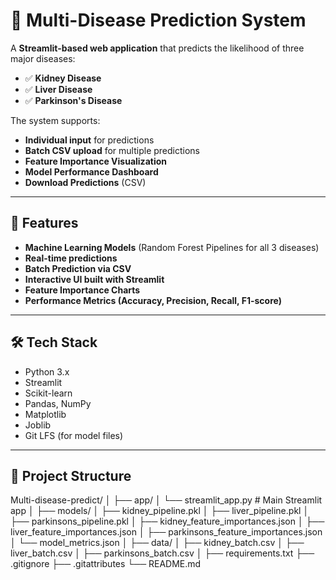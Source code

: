 # 🧠 Multi-Disease Prediction System

A **Streamlit-based web application** that predicts the likelihood of three major diseases:
- ✅ **Kidney Disease**
- ✅ **Liver Disease**
- ✅ **Parkinson's Disease**

The system supports:
- **Individual input** for predictions
- **Batch CSV upload** for multiple predictions
- **Feature Importance Visualization**
- **Model Performance Dashboard**
- **Download Predictions** (CSV)

---

## 🚀 Features
- **Machine Learning Models** (Random Forest Pipelines for all 3 diseases)
- **Real-time predictions**
- **Batch Prediction via CSV**
- **Interactive UI built with Streamlit**
- **Feature Importance Charts**
- **Performance Metrics (Accuracy, Precision, Recall, F1-score)**

---

## 🛠️ Tech Stack
- Python 3.x
- Streamlit
- Scikit-learn
- Pandas, NumPy
- Matplotlib
- Joblib
- Git LFS (for model files)

---

## 📂 Project Structure
Multi-disease-predict/
│
├── app/
│ └── streamlit_app.py # Main Streamlit app
│
├── models/
│ ├── kidney_pipeline.pkl
│ ├── liver_pipeline.pkl
│ ├── parkinsons_pipeline.pkl
│ ├── kidney_feature_importances.json
│ ├── liver_feature_importances.json
│ ├── parkinsons_feature_importances.json
│ └── model_metrics.json
│
├── data/
│ ├── kidney_batch.csv
│ ├── liver_batch.csv
│ ├── parkinsons_batch.csv
│
├── requirements.txt
├── .gitignore
├── .gitattributes
└── README.md